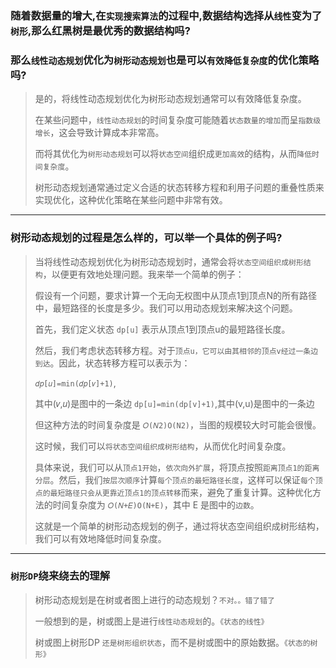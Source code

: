 ### 随着数据量的增大,在`实现搜索算法`的过程中,数据结构选择从`线性`变为了`树形`,那么红黑树是最优秀的数据结构吗?

### 那么`线性动态规划`优化为`树形动态规划`也是可以`有效降低复杂度`的优化策略吗?
>
> 是的，将线性动态规划优化为树形动态规划通常可以有效降低复杂度。
>
> 在某些问题中，`线性动态规划`的时间复杂度可能随着`状态数量的增加`而呈`指数级增长`，这会导致计算成本非常高。
>
> 而将其优化为`树形动态规划`可以将`状态空间`组织成`更加高效`的结构，从而`降低时间复杂度`。
>
> 树形动态规划通常通过定义合适的状态转移方程和利用子问题的重叠性质来实现优化，这种优化策略在某些问题中非常有效。
---
### 树形动态规划的过程是怎么样的，可以举一个具体的例子吗?
>
> 当将线性动态规划优化为树形动态规划时，通常会将`状态空间组织成树形结构`，以便更有效地处理问题。我来举一个简单的例子：
>
> 假设有一个问题，要求计算一个无向无权图中从顶点1到顶点N的所有路径中，最短路径的长度是多少。我们可以用动态规划来解决这个问题。
>
> 首先，我们定义状态 `dp[u]` 表示从顶点1到顶点u的最短路径长度。
>
> 然后，我们考虑状态转移方程。对于`顶点u，它可以由其相邻的顶点v经过一条边到达`。因此，状态转移方程可以表示为：
>
> `𝑑𝑝[𝑢]=min⁡(𝑑𝑝[𝑣]+1)`,
>
> 其中(𝑣,𝑢)是图中的一条边 `dp[u]=min(dp[v]+1)`,其中(v,u)是图中的一条边
>
> 但这种方法的时间复杂度是 `𝑂(𝑁2)O(N2)`，当图的规模较大时可能会很慢。
>
> 这时候，我们可以`将状态空间组织成树形结构`，从而优化时间复杂度。
>
> 具体来说，我们可以从`顶点1开始`，`依次向外扩展`，将顶点按照`距离顶点1的距离分层`。然后，我们`按层次顺序`计算`每个顶点的最短路径长度`，这样可以保证`每个顶点的最短路径只会从更靠近顶点1的顶点转移`而来，避免了重复计算。这种优化方法的时间复杂度为 `𝑂(𝑁+𝐸)O(N+E)`，其中 E 是图中的`边数`。
>
> 这就是一个简单的树形动态规划的例子，通过将状态空间组织成树形结构，我们可以有效地降低时间复杂度。
---
### `树形DP`绕来绕去的理解
>
> 树形动态规划是在树或者图上进行的动态规划？`不对。。错了错了`
>
> 一般想到的是，树或图上是进行`线性动态规划`的。`《状态的线性》`
>
> 树或图上树形DP `还是树形组织状态`，而不是树或图中的原始数据。`《状态的树形》`